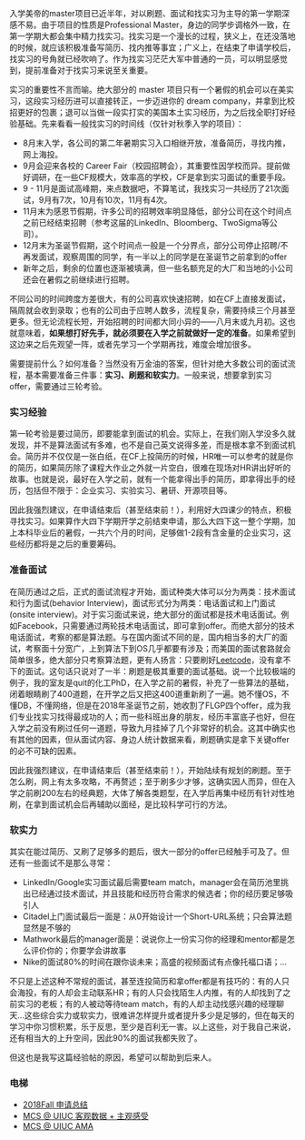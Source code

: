 入学美帝的master项目已近半年，对以刷题、面试和找实习为主导的第一学期深感不易。由于项目的性质是Professional Master，身边的同学步调格外一致，在第一学期大都会集中精力找实习。找实习是一个漫长的过程，狭义上，在还没落地的时候，就应该积极准备写简历、找内推等事宜；广义上，在结束了申请学校后，找实习的号角就已经吹响了。作为找实习茫茫大军中普通的一员，可以明显感觉到，提前准备对于找实习来说至关重要。

实习的重要性不言而喻。绝大部分的 master 项目只有一个暑假的机会可以在美实习，这段实习经历进可以直接转正，一步迈进你的 dream company，并拿到比校招更好的包裹；退可以当做一段实打实的美国本土实习经历，为之后找全职打好经验基础。先来看看一般找实习的时间线（仅针对秋季入学的项目）：

- 8月末入学，各公司的第二年暑期实习入口相继开放，准备简历，寻找内推，网上海投。
- 9月会迎来各校的 Career Fair（校园招聘会），其重要性因学校而异。提前做好调研，在一些CF规模大，效率高的学校，CF是拿到实习面试的重要手段。
- 9 - 11月是面试高峰期，来点数据吧，不算笔试，我找实习一共经历了21次面试，9月有7次，10月有10次，11月有4次。
- 11月末为感恩节假期，许多公司的招聘效率明显降低，部分公司在这个时间点之前已经结束招聘（参考这届的LinkedIn、Bloomberg、TwoSigma等公司）。
- 12月末为圣诞节假期，这个时间点一般是一个分界点，部分公司停止招聘/不再发面试，观察周围的同学，有一半以上的同学是在圣诞节之前拿到的offer
- 新年之后，剩余的位置也逐渐被填满，但一些名额充足的大厂和当地的小公司还会在暑假之前继续进行招聘。

不同公司的时间跨度方差很大，有的公司喜欢快速招聘，如在CF上直接发面试，隔周就会收到录取；也有的公司由于应聘人数多，流程复杂，需要持续三个月甚至更多。但无论流程长短，开始招聘的时间都大同小异的——八月末或九月初。这也就意味着，**如果想打好先手，就必须要在入学之前就做好一定的准备**。如果希望到这边来之后先观望一阵，或者先学习一个学期再找，难度会增加很多。

需要提前什么？如何准备？当然没有万金油的答案，但针对绝大多数公司的面试流程，基本需要准备三件事：**实习、刷题和软实力**。一般来说，想要拿到实习offer，需要通过三轮考验。

### 实习经验

第一轮考验是要过简历，即要能拿到面试的机会。实际上，在我们刚入学没多久就发现，并不是算法面试有多难，也不是自己英文说得多差，而是根本拿不到面试机会。简历并不仅仅是一张白纸，在CF上投简历的时候，HR唯一可以参考的就是你的简历，如果简历除了课程大作业之外就一片空白，很难在现场对HR讲出好听的故事。也就是说，最好在入学之前，就有一个能拿得出手的简历，即拿得出手的经历，包括但不限于：企业实习、实验实习、暑研、开源项目等。

因此我强烈建议，在申请结束后（甚至结束前！），利用好大四课少的特点，积极寻找实习。如果算作大四下学期开学之前结束申请，那么大四下这一整个学期，加上本科毕业后的暑假，一共六个月的时间，足够做1-2段有含金量的企业实习，这些经历都将是之后的重要筹码。

### 准备面试

在简历通过之后，正式的面试流程才开始，面试种类大体可以分为两类：技术面试和行为面试(behavior Interview)，面试形式分为两类：电话面试和上门面试(onsite interview)。对于实习面试来说，绝大部分的面试都是技术电话面试。例如Facebook，只需要通过两轮技术电话面试，即可拿到offer。而绝大部分的技术电话面试，考察的都是算法题。与在国内面试不同的是，国内相当多的大厂的面试，考察面十分宽广，上到算法下到OS几乎都要有涉及；而美国的面试套路就会简单很多，绝大部分只考察算法题，更有人扬言：只要刷好[Leetcode](https://leetcode.com/problemset/all/)，没有拿不下的面试。这句话只说对了一半：刷题是极其重要的面试基础。说一个比较极端的例子，我的室友是quit的化工PhD，在入学之前的暑假，补充了一些算法的基础，闭着眼睛刷了400道题，在开学之后又把这400道重新刷了一遍。她不懂OS，不懂DB，不懂网络，但是在2018年圣诞节之前，她收割了FLGP四个offer，成为我们专业找实习找得最成功的人；而一些科班出身的朋友，经历丰富底子也好，但在入学之前没有刷过任何一道题，导致九月挂掉了几个非常好的机会。这其中确实也有其他的因素，但从面试内容、身边人统计数据来看，刷题确实是拿下关键offer的必不可缺的因素。

因此我强烈建议，在申请结束后（甚至结束前！），开始陆续有规划的刷题。至于怎么刷，网上有太多攻略，不再赘述；至于刷多少才够，这确实因人而异，但在入学之前刷200左右的经典题，大体了解各类题型，在入学后再集中经历有针对性地刷，在拿到面试机会后再辅助以面经，是比较科学可行的方法。

### 软实力

其实在能过简历、又刷了足够多的题后，很大一部分的offer已经触手可及了。但还有一些面试不是那么寻常：

- LinkedIn/Google实习面试最后需要team match，manager会在简历池里挑出已经通过技术面试，并且技能和经历符合需求的候选者；你的经历要足够吸引人
- Citadel上门面试最后一面是：从0开始设计一个Short-URL系统；只会算法题显然是不够的
- Mathwork最后的manager面是：说说你上一份实习你的经理和mentor都是怎么评价你的；你要学会讲故事
- Nike的面试80%的时间在跟你谈未来；高盛的视频面试有点像托福口语；…

不只是上述这种不常规的面试，甚至连投简历和拿offer都是有技巧的：有的人只会海投，有的人却会主动联系HR；有的人只会找陌生人内推，有的人却找到了之前实习的老板；有的人被动等待team match，有的人却主动找感兴趣的经理聊天…这些综合实力或软实力，很难讲怎样提升或者提升多少是足够的，但在每天的学习中你习惯积累，乐于反思，至少是百利无一害。以上这些，对于我自己来说，还有相当大的上升空间，因此90%的面试我都失败了。

但这也是我写这篇经验帖的原因，希望可以帮助到后来人。

### 电梯

- [2018Fall 申请总结](https://github.com/wenhanshi/2018fall-cs-master-program-info)
- [MCS @ UIUC 客观数据 + 主观感受](https://www.1point3acres.com/bbs/forum.php?mod=viewthread&tid=442088)
- [MCS @ UIUC AMA](https://www.1point3acres.com/bbs/forum.php?mod=viewthread&tid=482352&extra=&page=1)
